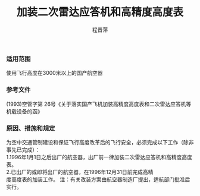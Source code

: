 ﻿---
amendno: 39-1542  
cadno: CAD1994-MULT-12R1  
title: 加装二次雷达应答机和高精度高度表  
publishdate: 1995-12-29  
effdate: 1995-12-29  
acmodels: ["MULT"]  
tags: ["ALL"]  
engs: []  
pns: []  
mfrs: []  
admins: 民航总局  
author: 程晋萍  
---
  
### 适用范围  
使用飞行高度在3000米以上的国产航空器  
  
<!--more-->  
### 参考文件  
  (1993)空管字第 26号《关于落实国产飞机加装高精度高度表和二次雷达应答机等机载设备的函》  
  
### 原因、措施和规定  

  为空中交通管制建设和保证飞行高度改革后的飞行安全，必须完成以下工作（除非事先已完成）：  
1.1996年1月1日之后出厂的航空器，出厂前一律加装二次雷达应答机和高精度高度表。  
  2.已出厂的或即将出厂的航空器，在1996年12月31日前完成高精  
度高度表的加装工作。     注：有关改装方案由航空器制造厂提出，适航部门批准后实行。  
